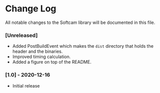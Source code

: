 # Change Log

All notable changes to the Softcam library will be documented in this file.

### [Unreleased]
- Added PostBuildEvent which makes the `dist` directory that holds the header and the binaries.
- Improved timing calculation.
- Added a figure on top of the README.


### [1.0] - 2020-12-16
- Initial release
